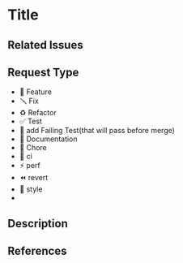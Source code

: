 # Title

## Related Issues

<!-- use Sementic prefix to close or fix or resolve
Example: close #1, fix #2, resolve #3 -->

## Request Type

<!-- select Request Type from below with ✔️ -->

- 🚀 Feature
- 🪛 Fix
- ♻️ Refactor
- ✅ Test
- 🧪 add Failing Test(that will pass before merge)
- 📝 Documentation
- 🔧 Chore
- 🤖 ci
- ⚡️ perf
- ⏪ revert
- 🎨 style
-

## Description

<!-- What does this PR do? -->

## References

<!-- Links? References? Anything that will give us more context about the feature that you are requesting! -->
